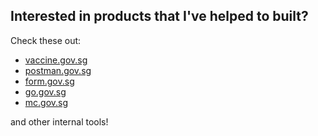 
## Interested in products that I've helped to built?
Check these out: 
- [vaccine.gov.sg](https://vaccine.gov.sg)
- [postman.gov.sg](https://postman.gov.sg)
- [form.gov.sg](https://form.gov.sg)
- [go.gov.sg](https://go.gov.sg)
- [mc.gov.sg](https://mc.gov.sg)

and other internal tools!

<!--
**jeantanzj/jeantanzj** is a ✨ _special_ ✨ repository because its `README.md` (this file) appears on your GitHub profile.

Here are some ideas to get you started:

- 🔭 I’m currently working on ...
- 🌱 I’m currently learning ...
- 👯 I’m looking to collaborate on ...
- 🤔 I’m looking for help with ...
- 💬 Ask me about ...
- 📫 How to reach me: ...
- 😄 Pronouns: ...
- ⚡ Fun fact: ...
-->
